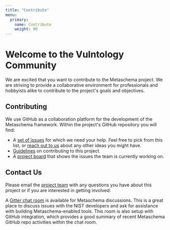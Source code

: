 ```yaml
---
title: "Contribute"
menu:
  primary:
    name: Contribute
    weight: 90
---
```


# Welcome to the Vulntology Community

We are excited that you want to contribute to the Metaschema project. We are striving to provide a collaborative environment for professionals and hobbyists alike to contribute to the project's goals and objectives.

## Contributing

We use GitHub as a collaboration platform for the development of the Metaschema framework. Within the project's GitHub repository you will find:

- A [set of issues](https://github.com/usnistgov/vulntology/issues?q=is%3Aopen+is%3Aissue) for which we need your help. Feel free to pick from this list, or [reach out to us](contact/) about any other ideas you might have.
- [Guidelines](https://github.com/usnistgov/vulntology/blob/master/CONTRIBUTING.md) on contributing to this project.
- A [project board](https://github.com/usnistgov/vulntology/projects) that shows the issues the team is currently working on.

## Contact Us

Please email the [project team](mailto:vulntology@nist.gov) with any questions you have about this project or if you are interested in getting involved.

A [Gitter chat room](https://matrix.to/#/#vulntology_community:gitter.im) is available for Metaschema discussions. This is a great place to discuss issues with the NIST developers and ask for assistance with building Metaschema-enabled tools. This room is also setup with GitHub integration, which provides a good summary of recent Metaschema GitHub repo activities within the chat room.